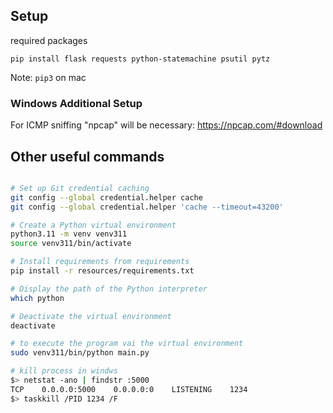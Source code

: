 ## Setup

required packages


```
pip install flask requests python-statemachine psutil pytz
```

Note: `pip3` on mac

### Windows Additional Setup

For ICMP sniffing "npcap" will be necessary: https://npcap.com/#download

## Other useful commands

```bash

# Set up Git credential caching
git config --global credential.helper cache
git config --global credential.helper 'cache --timeout=43200'

# Create a Python virtual environment
python3.11 -m venv venv311
source venv311/bin/activate

# Install requirements from requirements
pip install -r resources/requirements.txt

# Display the path of the Python interpreter
which python

# Deactivate the virtual environment
deactivate

# to execute the program vai the virtual environment
sudo venv311/bin/python main.py

# kill process in windws
$> netstat -ano | findstr :5000
TCP    0.0.0.0:5000    0.0.0.0:0    LISTENING    1234
$> taskkill /PID 1234 /F
```